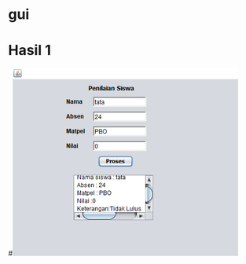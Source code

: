 # gui
# Hasil 1
#![AltText](https://github.com/natasyaadelia/gui/blob/master/.%20KUIS%201.png "Latihan 1")
